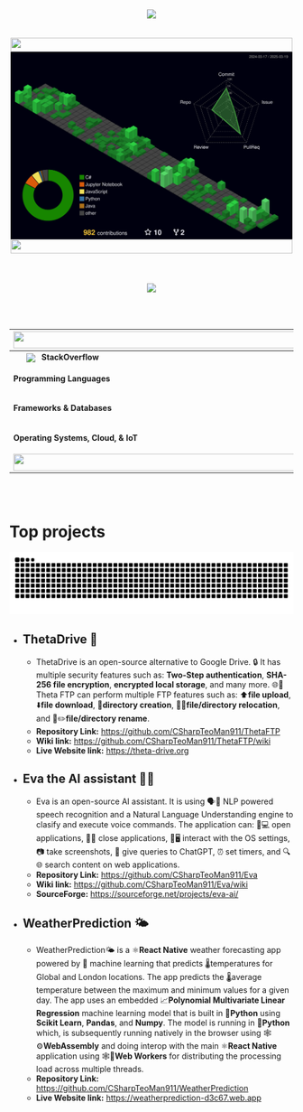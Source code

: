 <div align="center">
  <img width="200" align="center" src="https://github.com/user-attachments/assets/dc3c398f-62eb-40c8-8619-2b6bc270efce"/>
  
  <br/>
  <br/>
  <br/>
  
  <div>
    <div>
      <img align="center" height="25" width="500" src="https://github.com/user-attachments/assets/fca5f33f-e6f7-4d3e-9145-1968fb8a8cd5"/>
    </div>
    <div>
      <img  align="center" width="500" src="./profile-3d-contrib/profile-night-green.svg"/>
    </div>
    <div align="center">
      <img  align="center" height="25" width="500" src="https://github.com/user-attachments/assets/fca5f33f-e6f7-4d3e-9145-1968fb8a8cd5"/>
    </div>
  </div>

  <br/>
  <br/>
  <br/>
  
  <div align="center">
    <img  align="center" width="500" src="https://github.com/user-attachments/assets/9fb05601-d98b-4a65-a8e3-f07030643ff4"/>
  </div>

  <br/>
  <br/>
  <br/>


  <table>
    <thead>
      <tr>
        <th colspan="2">
          <div align="center">
            <img  align="center" width="680" height="30" src="https://github.com/user-attachments/assets/762bd0e6-9e10-480a-a0d4-3171906a1bdf"/>
          </div>
        </th>
      </tr>
    </thead>
  <tbody>
    <tr>
      <td>
        <div>
          &nbsp
          &nbsp
          &nbsp
            <img  align="center" width="25" src="https://github.com/user-attachments/assets/af4bf4d7-7a5a-4c27-96ba-b0a46b6f62bc"/>
          &nbsp
            <strong  align="center">
              StackOverflow
            </strong>
        </div>
      </td>
      <td>
        &nbsp
        &nbsp
        &nbsp
        &nbsp
        &nbsp
        &nbsp
        &nbsp
        &nbsp
        &nbsp
        &nbsp
        <img  align="center"  src="https://stackoverflow.com/users/flair/16587692.png?theme=dark"/>
      </td>
    </tr>
    <tr>
      <td>
        <strong>
          Programming Languages
        </strong>
      </td>
      <td>
        <p align="center">
          <a href="https://skillicons.dev">
            <img src="https://skillicons.dev/icons?i=cs,java,python,js,html,css&perline=7" />
          </a>
        </p>
      </td>
    </tr>
    <tr>
      <td>
        <strong>
          Frameworks & Databases
        </strong>
      </td>
      <td>
        <p align="center">
          <a href="https://skillicons.dev">
            <img src="https://skillicons.dev/icons?i=dotnet,react,nodejs,express,bootstrap,mysql,firebase&perline=7" />
          </a>
        </p>
      </td>
    </tr>
    <tr>
      <td>
        <strong>
          Operating Systems, Cloud, & IoT
        </strong>
      </td>
      <td>
        <p align="center">
          <a href="https://skillicons.dev">
            <img src="https://skillicons.dev/icons?i=windows,linux,gcp,raspberrypi&perline=7" />
          </a>
        </p>
      </td>
    </tr>
    <tr>
      <td colspan="2">
        <div align="center">
            <img  align="center" width="680" height="30" src="https://github.com/user-attachments/assets/762bd0e6-9e10-480a-a0d4-3171906a1bdf"/>
        </div>
      </td>
    </tr>
  </tbody>
</table>


</div>

<br/>
<br/>

# Top projects

<img src="https://github.com/CSharpTeoMan911/CSharpTeoMan911/blob/output/github-contribution-grid-snake.svg"/> 

* ## ThetaDrive 📁
  * ThetaDrive is an open-source alternative to Google Drive. 🔒 It has multiple security features such as: **Two-Step authentication**, **SHA-256 file encryption**, **encrypted local storage**, and many more. 🌐📁Theta FTP can perform multiple FTP features such as: ⬆️**file upload**, ⬇️**file download**, 📁**directory creation**, 📁🔀**file/directory relocation**, and 📂✏️**file/directory rename**.
  * **Repository Link:** https://github.com/CSharpTeoMan911/ThetaFTP
  * **Wiki link:** https://github.com/CSharpTeoMan911/ThetaFTP/wiki
  * **Live Website link:** https://theta-drive.org

* ## Eva the AI assistant 🧠🤖
  * Eva is an open-source AI assistant. It is using 🗣️🤖 NLP powered speech recognition and a Natural Language Understanding engine to clasify and execute voice commands. The application can: 📲💻 open applications, 📱❌ close applications, 🔧🖥️ interact with the OS settings, 📷 take screenshots, 🤖 give queries to ChatGPT, ⏰ set timers, and 🔍🌐 search content on web applications. 
  * **Repository Link:** https://github.com/CSharpTeoMan911/Eva
  * **Wiki link:** https://github.com/CSharpTeoMan911/Eva/wiki
  * **SourceForge:** https://sourceforge.net/projects/eva-ai/
 
* ## WeatherPrediction 🌤️
  * WeatherPrediction🌤️ is a ⚛️**React Native** weather forecasting app powered by 🤖 machine learning that predicts 🌡️temperatures for Global and London locations. The app predicts the 🌡️average temperature between the maximum and minimum values for a given day. The app uses an embedded 📈**Polynomial Multivariate Linear Regression** machine learning model that is built in 🐍**Python** using **Scikit Learn**, **Pandas**, and **Numpy**. The model is running in 🐍**Python** which, is subsequently running natively in the browser using 🕸️⚙️**WebAssembly** and doing interop with the main ⚛️**React Native** application using 🕸️👷**Web Workers** for distributing the processing load across multiple threads.
  * **Repository Link:** https://github.com/CSharpTeoMan911/WeatherPrediction
  * **Live Website link:** https://weatherprediction-d3c67.web.app



